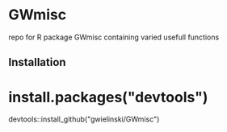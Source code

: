 # GWmisc
repo for R package GWmisc containing varied usefull functions

## Installation
# install.packages("devtools")
devtools::install_github("gwielinski/GWmisc")
